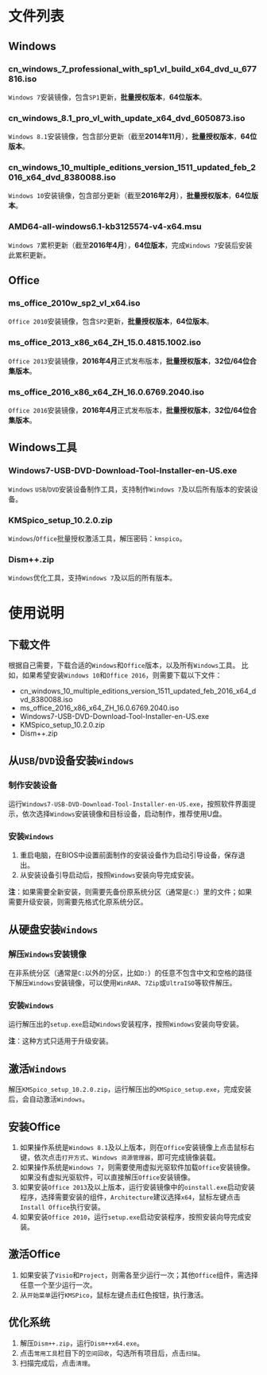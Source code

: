 # 文件列表

## Windows

### cn_windows_7_professional_with_sp1_vl_build_x64_dvd_u_677816.iso

`Windows 7`安装镜像，包含`SP1`更新，**批量授权版本**，**64位版本**。

### cn_windows_8.1_pro_vl_with_update_x64_dvd_6050873.iso

`Windows 8.1`安装镜像，包含部分更新（截至**2014年11月**），**批量授权版本**，**64位版本**。

### cn_windows_10_multiple_editions_version_1511_updated_feb_2016_x64_dvd_8380088.iso

`Windows 10`安装镜像，包含部分更新（截至**2016年2月**），**批量授权版本**，**64位版本**。

### AMD64-all-windows6.1-kb3125574-v4-x64.msu

`Windows 7`累积更新（截至**2016年4月**），**64位版本**，完成`Windows 7`安装后安装此累积更新。

## Office

### ms_office_2010w_sp2_vl_x64.iso

`Office 2010`安装镜像，包含`SP2`更新，**批量授权版本**，**64位版本**。

### ms_office_2013_x86_x64_ZH_15.0.4815.1002.iso

`Office 2013`安装镜像，**2016年4月**正式发布版本，**批量授权版本**，**32位/64位合集版本**。

### ms_office_2016_x86_x64_ZH_16.0.6769.2040.iso

`Office 2016`安装镜像，**2016年4月**正式发布版本，**批量授权版本**，**32位/64位合集版本**。

## Windows工具

### Windows7-USB-DVD-Download-Tool-Installer-en-US.exe

`Windows` `USB`/`DVD`安装设备制作工具，支持制作`Windows 7`及以后所有版本的安装设备。

### KMSpico_setup_10.2.0.zip

`Windows`/`Office`批量授权激活工具，解压密码：`kmspico`。

### Dism++.zip

`Windows`优化工具，支持`Windows 7`及以后的所有版本。

# 使用说明

## 下载文件

根据自己需要，下载合适的`Windows`和`Office`版本，以及所有`Windows`工具。
比如，如果希望安装`Windows 10`和`Office 2016`，则需要下载以下文件：
* cn_windows_10_multiple_editions_version_1511_updated_feb_2016_x64_dvd_8380088.iso
* ms_office_2016_x86_x64_ZH_16.0.6769.2040.iso
* Windows7-USB-DVD-Download-Tool-Installer-en-US.exe
* KMSpico_setup_10.2.0.zip
* Dism++.zip

## 从`USB`/`DVD`设备安装`Windows`

### 制作安装设备

运行`Windows7-USB-DVD-Download-Tool-Installer-en-US.exe`，按照软件界面提示，依次选择`Windows`安装镜像和目标设备，启动制作，推荐使用U盘。

### 安装`Windows`

1. 重启电脑，在BIOS中设置前面制作的安装设备作为启动引导设备，保存退出。
2. 从安装设备引导启动后，按照`Windows`安装向导完成安装。

**注**：如果需要全新安装，则需要先备份原系统分区（通常是`C:`）里的文件；如果需要升级安装，则需要先格式化原系统分区。

## 从硬盘安装`Windows`

### 解压`Windows`安装镜像

在非系统分区（通常是`C:`以外的分区，比如`D:`）的任意不包含中文和空格的路径下解压`Windows`安装镜像，可以使用`WinRAR`、`7Zip`或`UltraISO`等软件解压。

### 安装`Windows`

运行解压出的`setup.exe`启动`Windows`安装程序，按照`Windows`安装向导安装。

**注**：这种方式只适用于升级安装。

## 激活`Windows`

解压`KMSpico_setup_10.2.0.zip`，运行解压出的`KMSpico_setup.exe`，完成安装后，会自动激活`Windows`。

## 安装Office

1. 如果操作系统是`Windows 8.1`及以上版本，则在`Office`安装镜像上点击鼠标右键，依次点击`打开方式`、`Windows 资源管理器`，即可完成镜像装载。
2. 如果操作系统是`Windows 7`，则需要使用虚拟光驱软件加载`Office`安装镜像。如果没有虚拟光驱软件，可以直接解压`Office`安装镜像。
3. 如果安装`Office 2013`及以上版本，运行安装镜像中的`oinstall.exe`启动安装程序，选择需要安装的组件，`Architecture`建议选择`x64`，鼠标左键点击`Install Office`执行安装。
4. 如果安装`Office 2010`，运行`setup.exe`启动安装程序，按照安装向导完成安装。

## 激活Office

1. 如果安装了`Visio`和`Project`，则需各至少运行一次；其他`Office`组件，需选择任意一个至少运行一次。
2. 从`开始菜单`运行`KMSPico`，鼠标左键点击红色按钮，执行激活。

## 优化系统

1. 解压`Dism++.zip`，运行`Dism++x64.exe`。
2. 点击`常用工具`栏目下的`空间回收`，勾选所有项目后，点击`扫描`。
3. 扫描完成后，点击`清理`。
